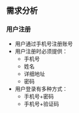 ## 需求分析
### 用户注册
- 用户通过手机号注册账号
- 用户注册时必须提供：
	- 手机号
	- 姓名
	- 详细地址
	- 密码
- 用户登录有多种方式：
	- 手机号+密码
	- 手机号+验证码


<!--stackedit_data:
eyJoaXN0b3J5IjpbMTk1NTMzODM0NywtNzM2MjE3MjU2LC0xOT
AxMzExNzg2LDM0NzgwOTQ0NiwtNTU3MzYzNTldfQ==
-->